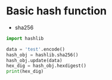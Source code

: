 # Basic hash function

- sha256

``` python
import hashlib

data = 'test'.encode()
hash_obj = hashlib.sha256()
hash_obj.update(data)
hex_dig = hash_obj.hexdigest()
print(hex_dig)
```